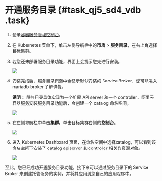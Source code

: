 # 开通服务目录 {#task_qj5_sd4_vdb .task}

1.  登录[容器服务管理控制台](https://cs.console.aliyun.com)。 
2.  在 Kubernetes 菜单下，单击左侧导航栏中的**市场** \> **服务目录**，在右上角选择目标集群。 
3.  若您还未部署服务目录功能，界面上会提示您先进行安装。 

    ![](http://static-aliyun-doc.oss-cn-hangzhou.aliyuncs.com/assets/img/15777/154821654010385_zh-CN.png)

4.  安装完成后，服务目录页面中会显示默认安装的 Service Broker，您可以进入 mariadb-broker 了解详情。 

    **说明：** 服务目录具体实现为一个扩展 API server 和一个 controller，阿里云容器服务安装服务目录功能后，会创建一个 catalog 命名空间。

    ![](http://static-aliyun-doc.oss-cn-hangzhou.aliyuncs.com/assets/img/15777/154821654010386_zh-CN.png)

5.  在左侧导航栏中单击**集群**，单击目标集群右侧的**控制台**。 

    ![](http://static-aliyun-doc.oss-cn-hangzhou.aliyuncs.com/assets/img/15777/154821654010387_zh-CN.png)

6.  进入 Kubernetes Dashboard 页面，在命名空间中选择catalog，可以看到该命名空间下安装了 catalog apiserver 和 controller 相关的资源对象。 

    ![](http://static-aliyun-doc.oss-cn-hangzhou.aliyuncs.com/assets/img/15777/154821654010388_zh-CN.png)


至此，您已经成功开通服务目录功能。接下来可以通过服务目录下的 Service Broker 来创建托管服务的实例，并将其应用到您自己的应用程序中。

